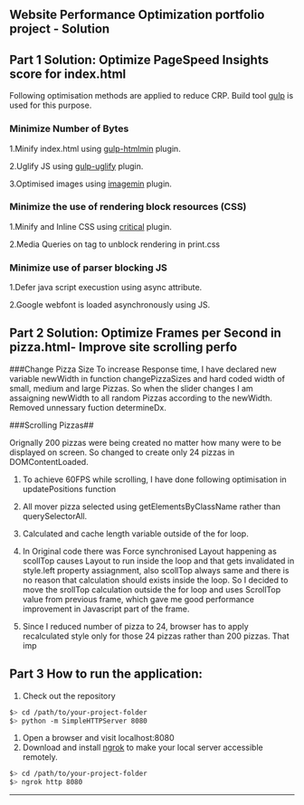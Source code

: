 ## Website Performance Optimization portfolio project - Solution

## Part 1 Solution: Optimize PageSpeed Insights score for index.html
Following optimisation methods are applied to reduce CRP. Build tool [gulp](http://gulpjs.com/) is used for this purpose.

### Minimize Number of Bytes
1.Minify index.html using [gulp-htmlmin](https://www.npmjs.com/package/gulp-htmlmin/) plugin.

2.Uglify JS using [gulp-uglify](https://www.npmjs.com/package/gulp-uglify/) plugin.

3.Optimised images using [imagemin](https://www.npmjs.com/package/imagemin) plugin.

### Minimize the use of rendering block resources (CSS)
1.Minify and Inline CSS using [critical](https://github.com/addyosmani/critical/) plugin.

2.Media Queries on <link> tag to unblock rendering in print.css

### Minimize use of parser blocking JS
1.Defer java script execustion using async attribute.

2.Google webfont is loaded asynchronously using JS.

## Part 2 Solution: Optimize Frames per Second in pizza.html- Improve site scrolling perfo

###Change Pizza Size 
To increase Response time, I have declared new variable newWidth in function changePizzaSizes and hard coded width of small, medium and large Pizzas. So when the slider changes I am assaigning newWidth to all random Pizzas according to the newWidth. Removed unnessary fuction determineDx.

###Scrolling Pizzas##

Orignally 200 pizzas were being created no matter how many were to be displayed on screen. So changed to create only 24 pizzas in DOMContentLoaded.

1. To achieve 60FPS while scrolling, I have done following optimisation in updatePositions function

2. All mover pizza selected using getElementsByClassName rather than querySelectorAll.

3. Calculated and cache length variable outside of the for loop.

4. In Original code there was Force synchronised Layout happening as scollTop causes Layout to run inside the loop and that gets invalidated in style.left property assiagnment, also scollTop always same and there is no reason that calculation should exists inside the loop. So I decided to move the srollTop calculation outside the for loop and uses ScrollTop value from previous frame, which gave me good performance improvement in Javascript part of the frame.

5. Since I reduced number of pizza to 24, browser has to apply recalculated style only for those 24 pizzas rather than 200 pizzas. That imp

## Part 3 How to run the application:
1. Check out the repository
  ```bash
  $> cd /path/to/your-project-folder
  $> python -m SimpleHTTPServer 8080
  ```

1. Open a browser and visit localhost:8080
1. Download and install [ngrok](https://ngrok.com/) to make your local server accessible remotely.

  ``` bash
  $> cd /path/to/your-project-folder
  $> ngrok http 8080
  ```
---

